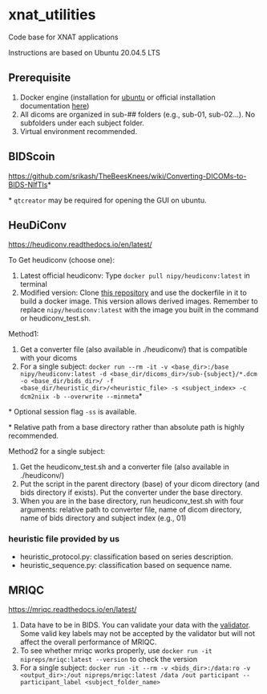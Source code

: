# xnat_utilities
Code base for XNAT applications

Instructions are based on Ubuntu 20.04.5 LTS

## Prerequisite
1. Docker engine (installation for [ubuntu](https://github.com/srikash/TheBeesKnees/wiki/Installing-Docker-on-Ubuntu) or official installation documentation [here](https://docs.docker.com/engine/install/))
2. All dicoms are organized in sub-## folders (e.g., sub-01, sub-02...). No subfolders under each subject folder.
3. Virtual environment recommended.

## BIDScoin
https://github.com/srikash/TheBeesKnees/wiki/Converting-DICOMs-to-BIDS-NIfTIs*

\* `qtcreator` may be required for opening the GUI on ubuntu.

## HeuDiConv
https://heudiconv.readthedocs.io/en/latest/

To Get heudiconv (choose one):
1. Latest official heudiconv: Type `docker pull nipy/heudiconv:latest` in terminal
2. Modified version: Clone [this repository](https://github.com/845127818virna/heudiconv) and use the dockerfile in it to build a docker image. This version allows derived images. Remember to replace `nipy/heudiconv:latest` with the image you built in the command or heudiconv_test.sh.

Method1:
1. Get a converter file (also available in ./heudiconv/) that is compatible with your dicoms
2. For a single subject: `docker run --rm -it -v <base_dir>:/base nipy/heudiconv:latest -d <base_dir/dicoms_dir>/sub-{subject}/*.dcm -o <base_dir/bids_dir>/ -f <base_dir/heuristic_dir>/<heuristic_file> -s <subject_index> -c dcm2niix -b --overwrite --minmeta`*

\* Optional session flag `-ss` is available.

\* Relative path from a base directory rather than absolute path is highly recommended.

Method2 for a single subject:
1. Get the heudiconv_test.sh and a converter file (also available in ./heudiconv/)
2. Put the script in the parent directory (base) of your dicom directory (and bids directory if exists). Put the converter under the base directory.
3. When you are in the base directory, run heudiconv_test.sh with four arguments: relative path to converter file, name of dicom directory, name of bids directory and subject index (e.g., 01)

### heuristic file provided by us
- heuristic_protocol.py: classification based on series description.
- heuristic_sequence.py: classification based on sequence name.


## MRIQC
https://mriqc.readthedocs.io/en/latest/
1. Data have to be in BIDS. You can validate your data with the [validator](http://incf.github.io/bids-validator/). Some valid key labels may not be accepted by the validator but will not affect the overall performance of MRIQC.
2. To see whether mriqc works properly, use `docker run -it nipreps/mriqc:latest --version` to check the version
3. For a single subject: `docker run -it --rm -v <bids_dir>:/data:ro -v <output_dir>:/out nipreps/mriqc:latest /data /out participant --participant_label <subject_folder_name>`